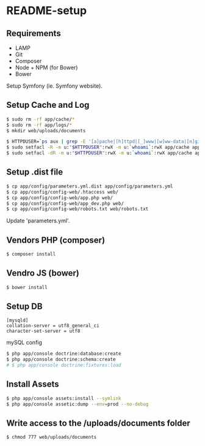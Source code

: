 # README-setup

## Requirements

* LAMP
* Git
* Composer
* Node + NPM (for Bower)
* Bower


Setup Symfony (ie. Symfony website).

## Setup Cache and Log

```sh
$ sudo rm -rf app/cache/*
$ sudo rm -rf app/logs/*
$ mkdir web/uploads/documents

$ HTTPDUSER=`ps aux | grep -E '[a]pache|[h]ttpd|[_]www|[w]ww-data|[n]ginx' | grep -v root | head -1 | cut -d\  -f1`
$ sudo setfacl -R -m u:"$HTTPDUSER":rwX -m u:`whoami`:rwX app/cache app/logs web/uploads/documents
$ sudo setfacl -dR -m u:"$HTTPDUSER":rwX -m u:`whoami`:rwX app/cache app/logs web/uploads/documents
```

## Setup .dist file

```sh
$ cp app/config/parameters.yml.dist app/config/parameters.yml
$ cp app/config/config-web/.htaccess web/
$ cp app/config/config-web/app.php web/
$ cp app/config/config-web/app_dev.php web/
$ cp app/config/config-web/robots.txt web/robots.txt
```

Update 'parameters.yml'.

## Vendors PHP (composer)

```sh
$ composer install
```

## Vendro JS (bower)

```sh
$ bower install
```

## Setup DB

```
[mysqld]
collation-server = utf8_general_ci
character-set-server = utf8
```
mySQL config

```sh
$ php app/console doctrine:database:create
$ php app/console doctrine:schema:create
# $ php app/console doctrine:fixtures:load
```

## Install Assets

```sh
$ php app/console assets:install --symlink
$ php app/console assetic:dump --env=prod --no-debug
```

## Write access to the /uploads/documents folder

```sh
$ chmod 777 web/uploads/documents
```

